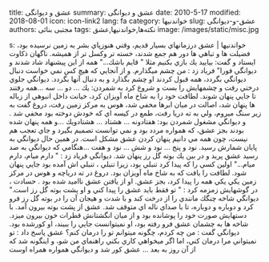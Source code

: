 title: عشق و دیوانگی
summary: عشق و دیوانگی
date: 2010-5-17
modified: 2018-08-01
icon:  icon-link2
lang: fa
category: خواندنیها
slug: عشق-و-دیوانگی
authors: مجتبی بنائی
tags: نکته‌ها,خواندنیها,عشق
image: /images/static/misc.jpg

s: خواندنیها | عشق    درزمانهاي بسيار قديم، وقتي هنوزپاي بشر به زمين نرسيده بود، فضيلت ها و تباهي ها دور هم جمع شدند، خسته تر وكسل تر از هميشه. ناگهان ذكاوت ايستاد و گفت: بياييد يك بازي بكنيم مثلا " قايم باشك..."  همه از اين پيشنهاد شاد شدند و ديوانگي فورا" فرياد زد : من چشم ميگذارم. و از آنجايي كه هيچ كس نمي خواست دنبال ديوانگي بگردد، همه قبول كردند او چشم بگذارد و به دنبال آنها بگردد.  ديوانگي جلوي درختي رفت و چشمهايش را بست و شروع كرد به شمردن: يك ... دو ... سه ...همه رفتند تا جايي پنهان شوند.  لطافت خود را به شاخ ماه آويزان كرد،  خيانت داخل انبوهي از زباله ها پنهان شد،  اصالت در ميان ابرها مخفي شد،  هوس به مركز زمين رفت،  دروغ گفت به زير سنگ ميروم، ولي به ته دريا رفت،  طمع در كيسه اي كه خودش دوخته بود مخفي شد .  و ديوانگي مشغول شمردن بود: هفتادونه ... هشتاد ... هشتادويك ...و همه پنهان شده بودند بجز عشق، كه همواره مردد بود و نمي توانست تصميم بگيرد و جاي تعجب هم نيست، چون همه مي دانيم پنهان كردن عشق مشكل است.  در همين حال ديوانگي به پايان شمارش رسيد. نود و پنج ... نود و شش ... نود و هفت ...هنگامي كه ديوانگي به صد رسيد عشق پريد و در بين يك بوته گل رز پنهان شد. ديوانگي فرياد زد : " دارم ميام، دارم ميام..."  اولين كسي را كه پيدا كرد تنبلي بود، زيرا تنبلي ، تنبلي اش آمده بود جايي پنهان شود.  لطافت را يافت كه به شاخ ماه آويزان بود. دروغ در ته درياچه و هوس در مركز زمين يكي يكي همه را پيدا كرد، بجز عشق.  او از يافتن عشق نااميد شده بود . حسادت ، در گوشهايش زمزمه كرد : " تو فقط بايد عشق را پيدا كني و او پشت بوته گل رز است."  ديوانگي شاخه چنگك مانندي را از درخت كند و با شدت و هيجان آن را در بوته گل رز فرو كرد و دوباره و دوباره، تا با صداي ناله اي متوقف شد.  عشق از پشت بوته بيرون آمد. با دستهايش صورت خود را پوشانده بود و از ميان انگشتانش قطرات خون بيرون ميزد.  شاخه ها به چشمان عشق فرو رفته بود، او نميتوانست جايي را ببيند، او كورشده بود.  ديوانگي گفت : من چه كردم، چگونه ميتوانم تو را درمان كنم؟  عشق پاسخ داد : تو نميتواني مرا درمان كني، اما اگر ميخواهي كاري بكني راهنماي من شو،  و اينگونه شد كه از آن روز به بعد ...  عشق كور شد و ديوانگي همواره همراه اوست